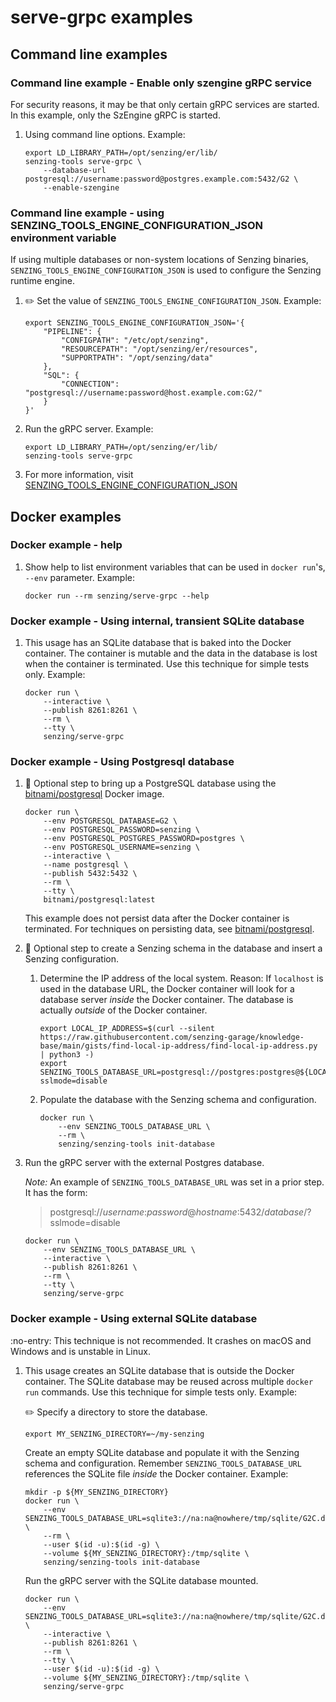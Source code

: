 # serve-grpc examples

## Command line examples

### Command line example - Enable only szengine gRPC service

For security reasons, it may be that only certain gRPC services are started.
In this example, only the SzEngine gRPC is started.

1. Using command line options.
   Example:

    ```console
    export LD_LIBRARY_PATH=/opt/senzing/er/lib/
    senzing-tools serve-grpc \
        --database-url postgresql://username:password@postgres.example.com:5432/G2 \
        --enable-szengine
    ```

### Command line example - using SENZING_TOOLS_ENGINE_CONFIGURATION_JSON environment variable

If using multiple databases or non-system locations of Senzing binaries,
`SENZING_TOOLS_ENGINE_CONFIGURATION_JSON` is used to configure the Senzing runtime engine.

1. :pencil2: Set the value of `SENZING_TOOLS_ENGINE_CONFIGURATION_JSON`.
   Example:

    ```console
    export SENZING_TOOLS_ENGINE_CONFIGURATION_JSON='{
        "PIPELINE": {
            "CONFIGPATH": "/etc/opt/senzing",
            "RESOURCEPATH": "/opt/senzing/er/resources",
            "SUPPORTPATH": "/opt/senzing/data"
        },
        "SQL": {
            "CONNECTION": "postgresql://username:password@host.example.com:G2/"
        }
    }'
    ```

1. Run the gRPC server.
   Example:

    ```console
    export LD_LIBRARY_PATH=/opt/senzing/er/lib/
    senzing-tools serve-grpc
    ```

1. For more information, visit
   [SENZING_TOOLS_ENGINE_CONFIGURATION_JSON](https://github.com/senzing-garage/knowledge-base/blob/main/lists/environment-variables.md#senzing_tools_engine_configuration_json)

## Docker examples

### Docker example - help

1. Show help to list environment variables that can be used in `docker run`'s, `--env` parameter.
   Example:

    ```console
    docker run --rm senzing/serve-grpc --help
    ```

### Docker example - Using internal, transient SQLite database

1. This usage has an SQLite database that is baked into the Docker container.
   The container is mutable and the data in the database is lost when the container is terminated.
   Use this technique for simple tests only.
   Example:

    ```console
    docker run \
        --interactive \
        --publish 8261:8261 \
        --rm \
        --tty \
        senzing/serve-grpc
    ```

### Docker example - Using Postgresql database

1. :thinking:  Optional step to bring up a PostgreSQL database
   using the [bitnami/postgresql] Docker image.

    ```console
    docker run \
        --env POSTGRESQL_DATABASE=G2 \
        --env POSTGRESQL_PASSWORD=senzing \
        --env POSTGRESQL_POSTGRES_PASSWORD=postgres \
        --env POSTGRESQL_USERNAME=senzing \
        --interactive \
        --name postgresql \
        --publish 5432:5432 \
        --rm \
        --tty \
        bitnami/postgresql:latest
    ```

    This example does not persist data after the Docker container is terminated.
    For techniques on persisting data, see [bitnami/postgresql].

1. :thinking: Optional step to create a Senzing schema in the database and insert a Senzing configuration.

    1. Determine the IP address of the local system.
    Reason:  If `localhost` is used in the database URL, the Docker container will look for a database server
    *inside* the Docker container. The database is actually *outside* of the Docker container.

        ```console
        export LOCAL_IP_ADDRESS=$(curl --silent https://raw.githubusercontent.com/senzing-garage/knowledge-base/main/gists/find-local-ip-address/find-local-ip-address.py | python3 -)
        export SENZING_TOOLS_DATABASE_URL=postgresql://postgres:postgres@${LOCAL_IP_ADDRESS}:5432/G2/?sslmode=disable
        ```

    1. Populate the database with the Senzing schema and configuration.

        ```console
        docker run \
            --env SENZING_TOOLS_DATABASE_URL \
            --rm \
            senzing/senzing-tools init-database
        ```

1. Run the gRPC server with the external Postgres database.

   *Note:* An example of `SENZING_TOOLS_DATABASE_URL` was set in a prior step.
   It has the form:

   > postgresql://*username*:*password*@*hostname*:5432/*database*/?sslmode=disable

    ```console
    docker run \
        --env SENZING_TOOLS_DATABASE_URL \
        --interactive \
        --publish 8261:8261 \
        --rm \
        --tty \
        senzing/serve-grpc
    ```

### Docker example - Using external SQLite database

:no-entry: This technique is not recommended.
It crashes on macOS and Windows and is unstable in Linux.

1. This usage creates an SQLite database that is outside the Docker container.
   The SQLite database may be reused across multiple `docker run` commands.
   Use this technique for simple tests only.
   Example:

   :pencil2: Specify a directory to store the database.

    ```console
    export MY_SENZING_DIRECTORY=~/my-senzing
    ```

   Create an empty SQLite database and populate it with the Senzing schema and configuration.
   Remember `SENZING_TOOLS_DATABASE_URL` references the SQLite file *inside* the Docker container.
   Example:

    ```console
    mkdir -p ${MY_SENZING_DIRECTORY}
    docker run \
        --env SENZING_TOOLS_DATABASE_URL=sqlite3://na:na@nowhere/tmp/sqlite/G2C.db \
        --rm \
        --user $(id -u):$(id -g) \
        --volume ${MY_SENZING_DIRECTORY}:/tmp/sqlite \
        senzing/senzing-tools init-database
    ```

   Run the gRPC server with the SQLite database mounted.

    ```console
    docker run \
        --env SENZING_TOOLS_DATABASE_URL=sqlite3://na:na@nowhere/tmp/sqlite/G2C.db \
        --interactive \
        --publish 8261:8261 \
        --rm \
        --tty \
        --user $(id -u):$(id -g) \
        --volume ${MY_SENZING_DIRECTORY}:/tmp/sqlite \
        senzing/serve-grpc
    ```

[bitnami/postgresql]: https://hub.docker.com/r/bitnami/postgresql
